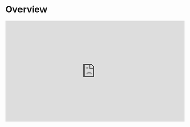 # Overview

<iframe width="560" height="315" src="https://www.youtube.com/embed/1fioLjyE_nQ" frameborder="0" allow="accelerometer; autoplay; clipboard-write; encrypted-media; gyroscope; picture-in-picture" allowfullscreen></iframe>